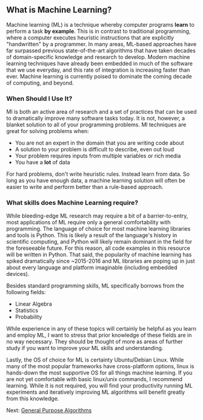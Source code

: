 ## What is Machine Learning?

Machine learning (ML) is a technique whereby computer programs **learn** to perform a task **by example**. This is in contrast to traditional programming, where a computer executes heuristic instructions that are explicitly "handwritten" by a programmer. In many areas, ML-based approaches have far surpassed previous state-of-the-art algorithms that have taken decades of domain-specific knowledge and research to develop. Modern machine learning techniques have already been embedded in much of the software that we use everyday, and this rate of integration is increasing faster than ever. Machine learning is currently poised to dominate the coming decade of computing, and beyond. 

### When Should I Use It?

Ml is both an active area of research and a set of practices that can be used to dramatically improve many software tasks today. It is not, however, a blanket solution to all of your programming problems. Ml techniques are great for solving problems when:

- You are not an expert in the domain that you are writing code about
- A solution to your problem is difficult to describe, even out loud
- Your problem requires inputs from multiple variables or rich media
- You have a **lot** of data

For hard problems, don't write heuristic rules. Instead learn from data. So long as you have enough data, a machine learning solution will often be easier to write and perform better than a rule-based approach.

### What skills does Machine Learning require?

While bleeding-edge ML research may require a bit of a barrier-to-entry, most applications of ML require only a general comfortability with programming. The language of choice for most machine learning libraries and tools is Python. This is likely a result of the language's history in scientific computing, and Python will likely remain dominant in the field for the foreseeable future. For this reason, all code examples in this resource will be written in Python. That said, the popularity of machine learning has spiked dramatically since ~2015-2016 and ML libraries are poping up in just about every language and platform imaginable (including embedded devices).

Besides standard programming skills, ML specifically borrows from the following fields:

- Linear Algebra
- Statistics
- Probability

While experience in any of these topics will certainly be helpful as you learn and employ ML, I want to stress that prior knowledge of these fields are in no way necessary. They should be thought of more as areas of further study if you want to improve your ML skills and understanding.

Lastly, the OS of choice for ML is certainty Ubuntu/Debian Linux. While many of the most popular frameworks have cross-platform options, linux is hands-down the most supportive OS for all things machine learning. If you are not yet comfortable with basic linux/unix commands, I recommend learning. While it is not required, you will find your productivity running ML experiments and iteratively improving ML algorithms will benefit greatly from this knowledge.

Next: [General Purpose Algorithms](general-purpose-algorithms.html)